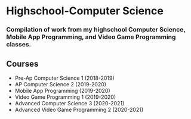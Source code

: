 # Highschool-Computer Science
### Compilation of work from my highschool Computer Science, Mobile App Programming, and Video Game Programming classes.

## Courses 
* Pre-Ap Computer Science 1 (2018-2019)
* AP Computer Science 2 (2019-2020)
* Mobile App Programming (2019-2020)
* Video Game Programming 1 (2019-2020)
* Advanced Computer Science 3 (2020-2021)
* Advanced Video Game Programming 2 (2020-2021)

